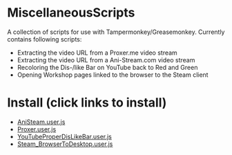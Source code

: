 # MiscellaneousScripts
A collection of scripts for use with Tampermonkey/Greasemonkey.
Currently contains following scripts:
  - Extracting the video URL from a Proxer.me video stream
  - Extracting the video URL from a Ani-Stream.com  video stream
  - Recoloring the Dis-/like Bar on YouTube back to Red and Green
  - Opening Workshop pages linked to the browser to the Steam client

# Install (click links to install)
* [AniSteam.user.js](https://raw.githubusercontent.com/Dakraid/MiscellaneousScripts/master/AniStream.user.js)
* [Proxer.user.js](https://raw.githubusercontent.com/Dakraid/MiscellaneousScripts/master/Proxer.user.js)
* [YouTubeProperDisLikeBar.user.js](https://raw.githubusercontent.com/Dakraid/MiscellaneousScripts/master/YouTubeProperDisLikeBar.user.js)
* [Steam_BrowserToDesktop.user.js](https://raw.githubusercontent.com/Dakraid/MiscellaneousScripts/master/Steam_BrowserToDesktop.user.js)
